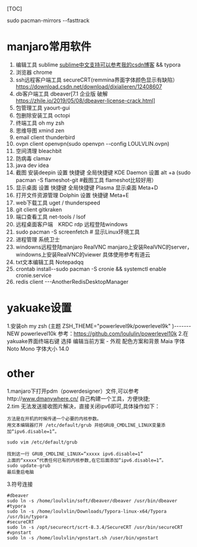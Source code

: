 [TOC]

sudo pacman-mirrors --fasttrack 

# manjaro常用软件
1. 编辑工具 sublime  [sublime中文支持可以参考我的csdn博客](https://blog.csdn.net/dixialieren/article/details/83624260) && typora
2. 浏览器 chrome
3. ssh远程客户端工具 secureCRT(remmina界面字体颜色显示有缺陷）  https://download.csdn.net/download/dixialieren/12408607
4. db客户端工具 dbeaver[7.1 企业版 破解   https://zhile.io/2019/05/08/dbeaver-license-crack.html]
5. 包管理工具 yaourt-gui
6. 包删除安装工具 octopi
7. 终端工具 oh my zsh
8. 思维导图 xmind zen
9. email client thunderbird
10. ovpn client openvpn(sudo openvpn --config LOULVLIN.ovpn)
11. 空间清理 bleachbit
12. 防病毒 clamav
13. java dev idea
14. 截图 安装deepin 设置 快捷键  全局快捷键  KDE Daemon 设置 alt +a (sudo pacman -S flameshot-git #截图工具 flameshot比较好用）
15. 显示桌面  设置 快捷键  全局快捷键 Plasma  显示桌面 Meta+D
16. 打开文件资源管理 Dolphin 设置 快捷键 Meta+E
17.  web下载工具 uget / thunderspeed
18.  git client  gitkraken
19.  端口查看工具 net-tools / lsof
20. 远程桌面客户端　KRDC  rdp  远程登陆windows
21. sudo pacman -S screenfetch # 显示Linux环境工具
22. 进程管理 系统卫士
23. windowns远程登陆manjaro RealVNC manjaro上安装RealVNC的server，windowns上安装RealVNC的viewer 具体使用参考有道云
24. txt文本编辑工具 Notepadqq
25. crontab install--sudo pacman -S cronie && systemctl enable cronie.service
26. redis client ---AnotherRedisDesktopManager
# yakuake设置
1.安装oh my zsh (主题 ZSH_THEME="powerlevel9k/powerlevel9k"
)-------NEW powerlevel10k   参考：https://github.com/loululin/powerlevel10k
2.在yakuake界面终端右键  选择 编辑当前方案  - 外观  配色方案和背景 Maia
字体 Noto Mono   字体大小 14.0

# other
1.manjaro下打开pdm（powerdesigner）文件,可以参考http://www.dmanywhere.cn/   自己构建一个工具，方便快捷;     
2.tim 无法发送接收图片解决，直接关闭ipv6即可,具体操作如下：
```
方法是在开机的时候传递一个必要的内核参数。
用文本编辑器打开 /etc/default/grub 并给GRUB_CMDLINE_LINUX变量添加“ipv6.disable=1”。
	
sudo vim /etc/default/grub

找到这一行 GRUB_CMDLINE_LINUX=“xxxxx ipv6.disable=1”
上面的“xxxxx”代表任何已有的内核参数,在它后面添加“ipv6.disable=1”。
sudo update-grub
最后重启电脑
```
3.符号连接
```
#dbeaver
sudo ln -s /home/loulvlin/soft/dbeaver/dbeaver /usr/bin/dbeaver
#typora
sudo ln -s /home/loulvlin/Downloads/Typora-linux-x64/Typora /usr/bin/typora
#secureCRT
sudo ln -s /opt/securecrt/scrt-8.3.4/SecureCRT /usr/bin/secureCRT
#vpnstart
sudo ln -s /home/loulvlin/vpnstart.sh /user/bin/vpnstart

```

